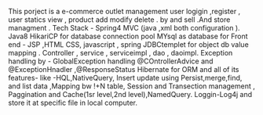 This  porject is  a  e-commerce outlet management user logigin ,register , user statics view , product add modify delete . by and   sell .And  store managment .
Tech Stack -  Spring4 MVC (java ,xml both  configuration ).
Java8 
HikariCP for  database connection pool 
MYsql as database 
for Front end - JSP ,HTML CSS, javascript ,
spring JDBCtemplet  for object db value  mapping .
Controller , service , serviceimpl , dao , daoimpl.
Exception handling by - GlobalException handling @COntrollerAdvice and  @ExceptionHnadler ,@ResponseStatus
Hibernate for ORM and  all of  its features- like -HQL,NativeQuery, Insert update using Persist,merge,find, and  list  data ,Mapping bw  !+N table, Session  and  Transection management , Paggination and  Cache(1sr level,2nd level),NamedQuery.
Loggin-Log4j and  store it  at  specific file in local computer.
